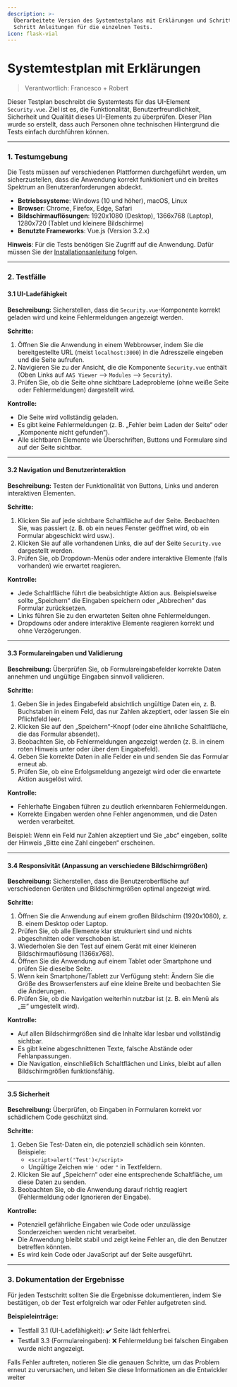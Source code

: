 ```yaml
---
description: >-
  Überarbeitete Version des Systemtestplans mit Erklärungen und Schritt für
  Schritt Anleitungen für die einzelnen Tests.
icon: flask-vial
---
```


# Systemtestplan mit Erklärungen

> Verantwortlich: Francesco + Robert

Dieser Testplan beschreibt die Systemtests für das UI-Element `Security.vue`. Ziel ist es, die Funktionalität, Benutzerfreundlichkeit, Sicherheit und Qualität dieses UI-Elements zu überprüfen. Dieser Plan wurde so erstellt, dass auch Personen ohne technischen Hintergrund die Tests einfach durchführen können.

***

### 1. Testumgebung

Die Tests müssen auf verschiedenen Plattformen durchgeführt werden, um sicherzustellen, dass die Anwendung korrekt funktioniert und ein breites Spektrum an Benutzeranforderungen abdeckt.

* **Betriebssysteme**: Windows (10 und höher), macOS, Linux
* **Browser**: Chrome, Firefox, Edge, Safari
* **Bildschirmauflösungen**: 1920x1080 (Desktop), 1366x768 (Laptop), 1280x720 (Tablet und kleinere Bildschirme)
* **Benutzte Frameworks**: Vue.js (Version 3.2.x)

**Hinweis**: Für die Tests benötigen Sie Zugriff auf die Anwendung. Dafür müssen Sie der [Installationsanleitung](https://basyx-security-plugin.gitbook.io/basyx-security/entwicklung/webui-fur-die-entwicklung-aufsetzen) folgen.

***

### 2. Testfälle

#### 3.1 UI-Ladefähigkeit

**Beschreibung:** Sicherstellen, dass die `Security.vue`-Komponente korrekt geladen wird und keine Fehlermeldungen angezeigt werden.

**Schritte:**

1. Öffnen Sie die Anwendung in einem Webbrowser, indem Sie die bereitgestellte URL (meist `localhost:3000`) in die Adresszeile eingeben und die Seite aufrufen.
2. Navigieren Sie zu der Ansicht, die die Komponente `Security.vue` enthält (Oben Links auf `AAS Viewer` —> `Modules` —> `Security`).
3. Prüfen Sie, ob die Seite ohne sichtbare Ladeprobleme (ohne weiße Seite oder Fehlermeldungen) dargestellt wird.

**Kontrolle:**

* Die Seite wird vollständig geladen.
* Es gibt keine Fehlermeldungen (z. B. „Fehler beim Laden der Seite“ oder „Komponente nicht gefunden“).
* Alle sichtbaren Elemente wie Überschriften, Buttons und Formulare sind auf der Seite sichtbar.

***

#### 3.2 Navigation und Benutzerinteraktion

**Beschreibung:** Testen der Funktionalität von Buttons, Links und anderen interaktiven Elementen.

**Schritte:**

1. Klicken Sie auf jede sichtbare Schaltfläche auf der Seite. Beobachten Sie, was passiert (z. B. ob ein neues Fenster geöffnet wird, ob ein Formular abgeschickt wird usw.).
2. Klicken Sie auf alle vorhandenen Links, die auf der Seite `Security.vue` dargestellt werden.
3. Prüfen Sie, ob Dropdown-Menüs oder andere interaktive Elemente (falls vorhanden) wie erwartet reagieren.

**Kontrolle:**

* Jede Schaltfläche führt die beabsichtigte Aktion aus. Beispielsweise sollte „Speichern“ die Eingaben speichern oder „Abbrechen“ das Formular zurücksetzen.
* Links führen Sie zu den erwarteten Seiten ohne Fehlermeldungen.
* Dropdowns oder andere interaktive Elemente reagieren korrekt und ohne Verzögerungen.

***

#### 3.3 Formulareingaben und Validierung

**Beschreibung:** Überprüfen Sie, ob Formulareingabefelder korrekte Daten annehmen und ungültige Eingaben sinnvoll validieren.

**Schritte:**

1. Geben Sie in jedes Eingabefeld absichtlich ungültige Daten ein, z. B. Buchstaben in einem Feld, das nur Zahlen akzeptiert, oder lassen Sie ein Pflichtfeld leer.
2. Klicken Sie auf den „Speichern“-Knopf (oder eine ähnliche Schaltfläche, die das Formular absendet).
3. Beobachten Sie, ob Fehlermeldungen angezeigt werden (z. B. in einem roten Hinweis unter oder über dem Eingabefeld).
4. Geben Sie korrekte Daten in alle Felder ein und senden Sie das Formular erneut ab.
5. Prüfen Sie, ob eine Erfolgsmeldung angezeigt wird oder die erwartete Aktion ausgelöst wird.

**Kontrolle:**

* Fehlerhafte Eingaben führen zu deutlich erkennbaren Fehlermeldungen.
* Korrekte Eingaben werden ohne Fehler angenommen, und die Daten werden verarbeitet.

Beispiel: Wenn ein Feld nur Zahlen akzeptiert und Sie „abc“ eingeben, sollte der Hinweis „Bitte eine Zahl eingeben“ erscheinen.

***

#### 3.4 Responsivität (Anpassung an verschiedene Bildschirmgrößen)

**Beschreibung:** Sicherstellen, dass die Benutzeroberfläche auf verschiedenen Geräten und Bildschirmgrößen optimal angezeigt wird.

**Schritte:**

1. Öffnen Sie die Anwendung auf einem großen Bildschirm (1920x1080), z. B. einem Desktop oder Laptop.
2. Prüfen Sie, ob alle Elemente klar strukturiert sind und nichts abgeschnitten oder verschoben ist.
3. Wiederholen Sie den Test auf einem Gerät mit einer kleineren Bildschirmauflösung (1366x768).
4. Öffnen Sie die Anwendung auf einem Tablet oder Smartphone und prüfen Sie dieselbe Seite.
5. Wenn kein Smartphone/Tablett zur Verfügung steht: Ändern Sie die Größe des Browserfensters auf eine kleine Breite und beobachten Sie die Änderungen.
6. Prüfen Sie, ob die Navigation weiterhin nutzbar ist (z. B. ein Menü als „☰“ umgestellt wird).

**Kontrolle:**

* Auf allen Bildschirmgrößen sind die Inhalte klar lesbar und vollständig sichtbar.
* Es gibt keine abgeschnittenen Texte, falsche Abstände oder Fehlanpassungen.
* Die Navigation, einschließlich Schaltflächen und Links, bleibt auf allen Bildschirmgrößen funktionsfähig.

***

#### 3.5 Sicherheit

**Beschreibung:** Überprüfen, ob Eingaben in Formularen korrekt vor schädlichem Code geschützt sind.

**Schritte:**

1. Geben Sie Test-Daten ein, die potenziell schädlich sein könnten. Beispiele:
   * `<script>alert('Test')</script>`
   * Ungültige Zeichen wie `'` oder `"` in Textfeldern.
2. Klicken Sie auf „Speichern“ oder eine entsprechende Schaltfläche, um diese Daten zu senden.
3. Beobachten Sie, ob die Anwendung darauf richtig reagiert (Fehlermeldung oder Ignorieren der Eingabe).

**Kontrolle:**

* Potenziell gefährliche Eingaben wie Code oder unzulässige Sonderzeichen werden nicht verarbeitet.
* Die Anwendung bleibt stabil und zeigt keine Fehler an, die den Benutzer betreffen könnten.
* Es wird kein Code oder JavaScript auf der Seite ausgeführt.

***

### 3. Dokumentation der Ergebnisse

Für jeden Testschritt sollten Sie die Ergebnisse dokumentieren, indem Sie bestätigen, ob der Test erfolgreich war oder Fehler aufgetreten sind.

**Beispieleinträge:**

* Testfall 3.1 (UI-Ladefähigkeit): ✔️ Seite lädt fehlerfrei.
* Testfall 3.3 (Formulareingaben): ❌ Fehlermeldung bei falschen Eingaben wurde nicht angezeigt.

Falls Fehler auftreten, notieren Sie die genauen Schritte, um das Problem erneut zu verursachen, und leiten Sie diese Informationen an die Entwickler weiter
